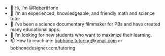 - 👋 Hi, I’m @RobertHone
- 👀 I’m an experienced, knowledgeable, and friendly math and science tutor
- 🌱 I've been a science documentary filmmaker for PBs and have created many educational apps.
- 💞️ I’m looking for new students who want to maximize their learning. 
- 📫 How to reach me: bobhone.tutoring@gmail.com or bobhonedesigner.com/tutoring

<!---
RobertHone/RobertHone is a ✨ special ✨ repository because its `README.md` (this file) appears on your GitHub profile.
You can click the Preview link to take a look at your changes.
--->
